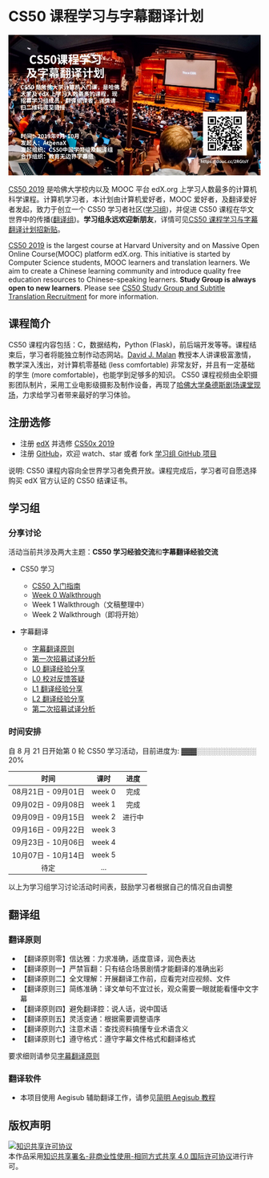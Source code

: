# CS50 课程学习与字幕翻译计划

![poster](images/poster.jpg)



[CS50 2019](https://courses.edx.org/courses/course-v1:HarvardX+CS50+X/course/) 是哈佛大学校内以及 MOOC 平台 edX.org 上学习人数最多的计算机科学课程。计算机学习者，本计划由计算机爱好者，MOOC 爱好者，及翻译爱好者发起，致力于创立一个 CS50 学习者社区([学习组](#学习组))，并促进 CS50 课程在华文世界中的传播([翻译组](#翻译组))。**学习组永远欢迎新朋友**，详情可见[CS50 课程学习与字幕翻译计划招新贴](hello_new.md)。

[CS50 2019](https://courses.edx.org/courses/course-v1:HarvardX+CS50+X/course/) is the largest course at Harvard University and on Massive Open Online Course(MOOC) platform edX.org. This initiative is started by Computer Science students, MOOC learners and translation learners. We aim to create a Chinese learning community and introduce quality free education resources to Chinese-speaking learners. **Study Group is always open to new learners**. Please see [CS50 Study Group and Subtitle Translation Recruitment](hello_new.md) for more information.  

## 课程简介

CS50 课程内容包括：C，数据结构，Python (Flask)，前后端开发等等。课程结束后，学习者将能独立制作动态网站。[David J. Malan](https://en.wikipedia.org/wiki/David\_J.\_Malan) 教授本人讲课极富激情，教学深入浅出，对计算机零基础 (less comfortable) 非常友好，并且有一定基础的学生 (more comfortable)，也能学到足够多的知识。 CS50 课程视频由全职摄影团队制片，采用工业电影级摄影及制作设备，再现了[哈佛大学桑德斯剧场课堂现场](https://www.eventbrite.com/e/attend-a-cs50-lecture-in-person-tickets-70166767691)，力求给学习者带来最好的学习体验。 

## 注册选修

* 注册 [edX](https://edx.org) 并选修 [CS50x 2019](https://www.edx.org/course/cs50s-introduction-to-computer-science)
* 注册 [GitHub](https://github.com)，欢迎 watch、star 或者 fork [学习组 GitHub 项目](https://github.com/athena-xcy/CS50-Study-Group) 

说明: CS50 课程内容向全世界学习者免费开放。课程完成后，学习者可自愿选择购买 edX 官方认证的 CS50 结课证书。

## 学习组

### 分享讨论

活动当前共涉及两大主题：**CS50 学习经验交流**和**字幕翻译经验交流**

* CS50 学习
    * [CS50 入门指南](study-group/how_to_learn_CS50.md)
    * [Week 0 Walkthrough](study-group/week-1-walkthrough.md)
    * Week 1 Walkthrough（文稿整理中） 
    * Week 2 Walkthrough（即将开始）
    
* 字幕翻译
    * [字幕翻译原则](translation-group/principles-of-subtitle-translation.md)
    * [第一次招募试译分析](translation-group/translation-group-recruitment-0.md)
    * [L0 翻译经验分享](translation-group/translation-group-discussion-0.md)
    * [L0 校对反馈答疑](translation-group/translation-group-office-hour-0.md)
    * [L1 翻译经验分享](translation-group/translation-group-discussion-1.md)
    * [L2 翻译经验分享](translation-group/translation-group-discussion-2.md)
    * [第二次招募试译分析](translation-group/translation-group-recruitment-1.md)
   
### 时间安排

自 8 月 21 日开始第 0 轮 CS50 学习活动，目前进度为: ▓▓▓░░░░░░░░░░░░ 20%

|        时间         |  课时  |  进度  |
| :-----------------: | :----: | :----: |
| 08月21日 - 09月01日 | week 0 | 完成    |
| 09月02日 - 09月08日 | week 1 | 完成    |
| 09月09日 - 09月15日 | week 2 | 进行中  |
| 09月16日 - 09月22日 | week 3 |        |
| 09月23日 - 10月06日 | week 4 |        |
| 10月07日 - 10月14日 | week 5 |        |
|        待定         |  ...   |        |

以上为学习组学习讨论活动时间表，鼓励学习者根据自己的情况自由调整

## 翻译组

### 翻译原则

* 【翻译原则零】信达雅：力求准确，适度意译，润色表达
* 【翻译原则一】严禁盲翻：只有结合场景剧情才能翻译的准确出彩
* 【翻译原则二】全文理解：开展翻译工作前，应看完对应视频、文件
* 【翻译原则三】简练准确：译文单句不宜过长，观众需要一眼就能看懂中文字幕
* 【翻译原则四】避免翻译腔：说人话，说中国话
* 【翻译原则五】灵活变通：根据需要调整语序
* 【翻译原则六】注意术语：查找资料搞懂专业术语含义
* 【翻译原则七】遵守格式：遵守字幕文件格式和翻译格式

要求细则请参见[字幕翻译原则](translation-group/principles-of-subtitle-translation.md)
 
### 翻译软件

* 本项目使用 Aegisub 辅助翻译工作，请参见[简明 Aegisub 教程](translation-group/Aegisub_Tutorial.md)

## 版权声明

<a rel="license" href="http://creativecommons.org/licenses/by-nc-sa/4.0/"><img alt="知识共享许可协议" style="border-width:0" src="https://i.creativecommons.org/l/by-nc-sa/4.0/88x31.png" /></a><br />本作品采用<a rel="license" href="http://creativecommons.org/licenses/by-nc-sa/4.0/">知识共享署名-非商业性使用-相同方式共享 4.0 国际许可协议</a>进行许可。
